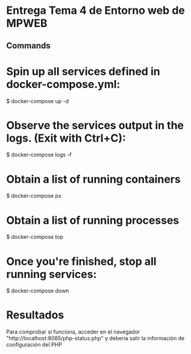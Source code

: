 # Entrega Tema 4 de Entorno web de MPWEB

## Commands

# Spin up all services defined in docker-compose.yml:
$ docker-compose up -d

# Observe the services output in the logs. (Exit with Ctrl+C):
$ docker-compose logs -f

# Obtain a list of running containers
$ docker-compose ps

# Obtain a list of running processes
$ docker-compose top

# Once you're finished, stop all running services:
$ docker-compose down

# Resultados 
Para comprobar si funciona, acceder en el navegador "http://localhost:8085/php-status.php" y deberia salir la información de configuración del PHP
